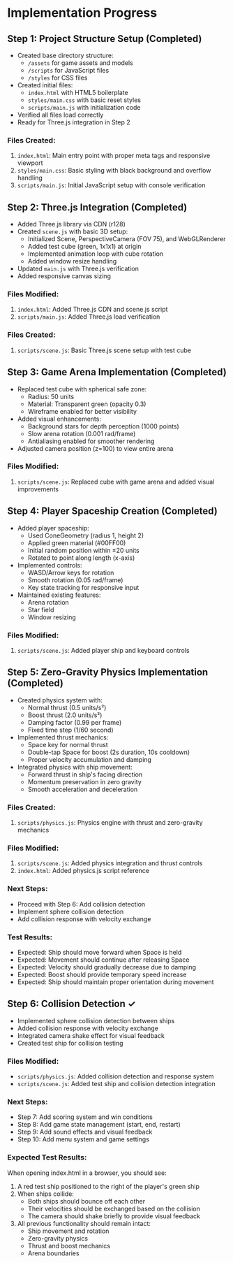 # Implementation Progress

## Step 1: Project Structure Setup (Completed)
- Created base directory structure:
  - `/assets` for game assets and models
  - `/scripts` for JavaScript files
  - `/styles` for CSS files
- Created initial files:
  - `index.html` with HTML5 boilerplate
  - `styles/main.css` with basic reset styles
  - `scripts/main.js` with initialization code
- Verified all files load correctly
- Ready for Three.js integration in Step 2

### Files Created:
1. `index.html`: Main entry point with proper meta tags and responsive viewport
2. `styles/main.css`: Basic styling with black background and overflow handling
3. `scripts/main.js`: Initial JavaScript setup with console verification

## Step 2: Three.js Integration (Completed)
- Added Three.js library via CDN (r128)
- Created `scene.js` with basic 3D setup:
  - Initialized Scene, PerspectiveCamera (FOV 75), and WebGLRenderer
  - Added test cube (green, 1x1x1) at origin
  - Implemented animation loop with cube rotation
  - Added window resize handling
- Updated `main.js` with Three.js verification
- Added responsive canvas sizing

### Files Modified:
1. `index.html`: Added Three.js CDN and scene.js script
2. `scripts/main.js`: Added Three.js load verification

### Files Created:
1. `scripts/scene.js`: Basic Three.js scene setup with test cube

## Step 3: Game Arena Implementation (Completed)
- Replaced test cube with spherical safe zone:
  - Radius: 50 units
  - Material: Transparent green (opacity 0.3)
  - Wireframe enabled for better visibility
- Added visual enhancements:
  - Background stars for depth perception (1000 points)
  - Slow arena rotation (0.001 rad/frame)
  - Antialiasing enabled for smoother rendering
- Adjusted camera position (z=100) to view entire arena

### Files Modified:
1. `scripts/scene.js`: Replaced cube with game arena and added visual improvements

## Step 4: Player Spaceship Creation (Completed)
- Added player spaceship:
  - Used ConeGeometry (radius 1, height 2)
  - Applied green material (#00FF00)
  - Initial random position within ±20 units
  - Rotated to point along length (x-axis)
- Implemented controls:
  - WASD/Arrow keys for rotation
  - Smooth rotation (0.05 rad/frame)
  - Key state tracking for responsive input
- Maintained existing features:
  - Arena rotation
  - Star field
  - Window resizing

### Files Modified:
1. `scripts/scene.js`: Added player ship and keyboard controls

## Step 5: Zero-Gravity Physics Implementation (Completed)
- Created physics system with:
  - Normal thrust (0.5 units/s²)
  - Boost thrust (2.0 units/s²)
  - Damping factor (0.99 per frame)
  - Fixed time step (1/60 second)
- Implemented thrust mechanics:
  - Space key for normal thrust
  - Double-tap Space for boost (2s duration, 10s cooldown)
  - Proper velocity accumulation and damping
- Integrated physics with ship movement:
  - Forward thrust in ship's facing direction
  - Momentum preservation in zero gravity
  - Smooth acceleration and deceleration

### Files Created:
1. `scripts/physics.js`: Physics engine with thrust and zero-gravity mechanics

### Files Modified:
1. `scripts/scene.js`: Added physics integration and thrust controls
2. `index.html`: Added physics.js script reference

### Next Steps:
- Proceed with Step 6: Add collision detection
- Implement sphere collision detection
- Add collision response with velocity exchange

### Test Results:
- Expected: Ship should move forward when Space is held
- Expected: Movement should continue after releasing Space
- Expected: Velocity should gradually decrease due to damping
- Expected: Boost should provide temporary speed increase
- Expected: Ship should maintain proper orientation during movement

## Step 6: Collision Detection ✓
- Implemented sphere collision detection between ships
- Added collision response with velocity exchange
- Integrated camera shake effect for visual feedback
- Created test ship for collision testing

### Files Modified:
- `scripts/physics.js`: Added collision detection and response system
- `scripts/scene.js`: Added test ship and collision detection integration

### Next Steps:
- Step 7: Add scoring system and win conditions
- Step 8: Add game state management (start, end, restart)
- Step 9: Add sound effects and visual feedback
- Step 10: Add menu system and game settings

### Expected Test Results:
When opening index.html in a browser, you should see:
1. A red test ship positioned to the right of the player's green ship
2. When ships collide:
   - Both ships should bounce off each other
   - Their velocities should be exchanged based on the collision
   - The camera should shake briefly to provide visual feedback
3. All previous functionality should remain intact:
   - Ship movement and rotation
   - Zero-gravity physics
   - Thrust and boost mechanics
   - Arena boundaries
